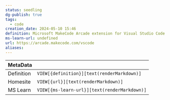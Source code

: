 ```yaml
---
status: seedling
dg-publish: true
tags:
  - code
creation_date: 2024-05-10 15:46
definition: Microsoft MakeCode Arcade extension for Visual Studio Code
ms-learn-url: undefined
url: https://arcade.makecode.com/vscode
aliases:
---
```


| MetaData   |                                              |
| ---------- | -------------------------------------------- |
| Definition | `VIEW[{definition}][text(renderMarkdown)]`   |
| Homesite   | `VIEW[{url}][text(renderMarkdown)]`          |
| MS Learn   | `VIEW[{ms-learn-url}][text(renderMarkdown)]` |
